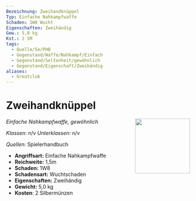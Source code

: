 ```yaml
---
Bezeichnung: Zweihandknüppel
Typ: Einfache Nahkampfwaffe
Schaden: 1W8 Wucht
Eigenschaften: Zweihändig
Gew.: 5,0 kg
Kst.: 2 SM
tags:
  - Quelle/5e/PHB
  - Gegenstand/Waffe/Nahkampf/Einfach
  - Gegenstand/Seltenheit/gewöhnlich
  - Gegenstand/Eigenschaft/Zweihändig
aliases:
  - Greatclub
---
```

# Zweihandknüppel
*Einfache Nahkampfwaffe, gewöhnlich*
<img src="Symbolik/Gegenstände.webp" align="right" width="150">

_Klassen:_ n/v 
_Unterklassen:_  n/v

_Quellen:_ Spielerhandbuch


- **Angriffsart:** Einfache Nahkampfwaffe
- **Reichweite:** 1,5m
- **Schaden:** 1W8
- **Schadensart:** Wuchtschaden
- **Eigenschaften:** Zweihändig
- **Gewicht:** 5,0 kg
- **Kosten**: 2 Silbermünzen